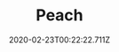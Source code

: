 ---
templateKey: blog-post
featuredpost: false
date: 2020-02-23T00:22:22.711Z
title: Peach
description: It's almost fuzzy to the touch.
type: fruit
sellPrice: 140
energy: 38
health: 17
featuredimage: /img/Peach.png
tags:
  - Summer
  - tree
  - reharvest
  - edible
---
